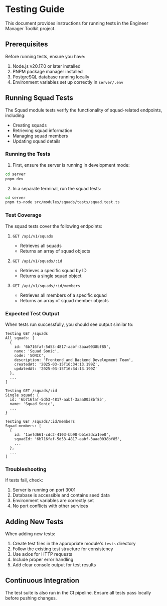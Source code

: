 # Testing Guide

This document provides instructions for running tests in the Engineer Manager Toolkit project.

## Prerequisites

Before running tests, ensure you have:

1. Node.js v20.17.0 or later installed
2. PNPM package manager installed
3. PostgreSQL database running locally
4. Environment variables set up correctly in `server/.env`

## Running Squad Tests

The Squad module tests verify the functionality of squad-related endpoints, including:
- Creating squads
- Retrieving squad information
- Managing squad members
- Updating squad details

### Running the Tests

1. First, ensure the server is running in development mode:
```bash
cd server
pnpm dev
```

2. In a separate terminal, run the squad tests:
```bash
cd server
pnpm ts-node src/modules/squads/tests/squad.test.ts
```

### Test Coverage

The squad tests cover the following endpoints:

1. `GET /api/v1/squads`
   - Retrieves all squads
   - Returns an array of squad objects

2. `GET /api/v1/squads/:id`
   - Retrieves a specific squad by ID
   - Returns a single squad object

3. `GET /api/v1/squads/:id/members`
   - Retrieves all members of a specific squad
   - Returns an array of squad member objects

### Expected Test Output

When tests run successfully, you should see output similar to:

```
Testing GET /squads
All squads: [
  {
    id: '6b716faf-5d53-4817-aabf-3aaa0038bf85',
    name: 'Squad Sonic',
    code: 'SONIC',
    description: 'Frontend and Backend Development Team',
    createdAt: '2025-03-15T16:34:13.199Z',
    updatedAt: '2025-03-15T16:34:13.199Z'
  },
  ...
]

Testing GET /squads/:id
Single squad: {
  id: '6b716faf-5d53-4817-aabf-3aaa0038bf85',
  name: 'Squad Sonic',
  ...
}

Testing GET /squads/:id/members
Squad members: [
  {
    id: '1aefd661-cdc2-4103-bb98-bb1e3dca1ee0',
    squadId: '6b716faf-5d53-4817-aabf-3aaa0038bf85',
    ...
  },
  ...
]
```

### Troubleshooting

If tests fail, check:

1. Server is running on port 3001
2. Database is accessible and contains seed data
3. Environment variables are correctly set
4. No port conflicts with other services

## Adding New Tests

When adding new tests:

1. Create test files in the appropriate module's `tests` directory
2. Follow the existing test structure for consistency
3. Use axios for HTTP requests
4. Include proper error handling
5. Add clear console output for test results

## Continuous Integration

The test suite is also run in the CI pipeline. Ensure all tests pass locally before pushing changes. 